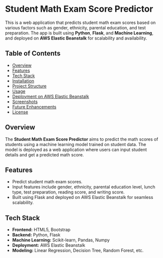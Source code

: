 # Student Math Exam Score Predictor

This is a web application that predicts student math exam scores based on various factors such as gender, ethnicity, parental education, and test preparation. The app is built using **Python**, **Flask**, and **Machine Learning**, and deployed on **AWS Elastic Beanstalk** for scalability and availability.

## Table of Contents
- [Overview](#overview)
- [Features](#features)
- [Tech Stack](#tech-stack)
- [Installation](#installation)
- [Project Structure](#project-structure)
- [Usage](#usage)
- [Deployment on AWS Elastic Beanstalk](#deployment-on-aws-elastic-beanstalk)
- [Screenshots](#screenshots)
- [Future Enhancements](#future-enhancements)
- [License](#license)

## Overview
The **Student Math Exam Score Predictor** aims to predict the math scores of students using a machine learning model trained on student data. The model is deployed as a web application where users can input student details and get a predicted math score.

## Features
- Predict student math exam scores.
- Input features include gender, ethnicity, parental education level, lunch type, test preparation, reading score, and writing score.
- Built using Flask and deployed on AWS Elastic Beanstalk for seamless scalability.
  
## Tech Stack
- **Frontend:** HTML5, Bootstrap
- **Backend:** Python, Flask
- **Machine Learning:** Scikit-learn, Pandas, Numpy
- **Deployment:** AWS Elastic Beanstalk
- **Modeling:** Linear Regression, Decision Tree, Random Forest, etc.
